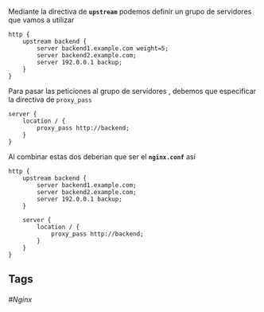 Mediante la directiva de **`upstream`** podemos definir un grupo de servidores que vamos a utilizar

```nginx
http {
    upstream backend {
        server backend1.example.com weight=5;
        server backend2.example.com;
        server 192.0.0.1 backup;
    }
}
```

Para pasar las peticiones al grupo de servidores , debemos que especificar la directiva de `proxy_pass` 

```nginx
server {
    location / {
        proxy_pass http://backend;
    }
}
```

Al combinar estas dos deberian que ser el **`nginx.conf`** así

```nginx
http {
    upstream backend {
        server backend1.example.com;
        server backend2.example.com;
        server 192.0.0.1 backup;
    }

    server {
        location / {
            proxy_pass http://backend;
        }
    }
}
```

## Tags

###### #Nginx